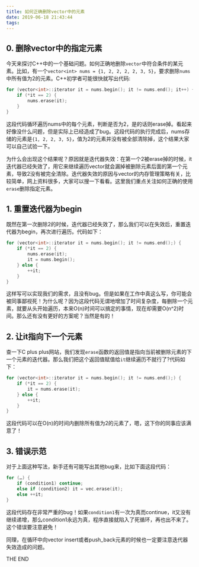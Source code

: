 ```yaml
---
title: 如何正确删除vector中的元素
date: 2019-06-18 21:43:44
tags:
---
```

## 0. 删除vector中的指定元素

今天来探讨C++中的一个基础问题。如何正确地删除`vector`中符合条件的某元素。比如，有一个`vector<int> nums = {1, 2, 2, 2, 2, 3, 5}`，要求删除`nums`中所有值为2的元素。C++初学者可能很快就写出代码:

```C++
for (vector<int>::iterator it = nums.begin(); it != nums.end(); it++) {
    if (*it == 2) {
        nums.erase(it);
    }
}
```
<!-- more -->

这段代码循环遍历nums中的每个元素，判断是否为2，是的话则erase掉。看起来好像没什么问题，但是实际上已经造成了bug。这段代码的执行完成后，nums存储的元素是`{1, 2, 2, 3, 5}`，值为2的元素并没有被全部清除掉，这个结果大家可以自己试验一下。

为什么会出现这个结果呢？原因就是迭代器失效：在第一个2被erase掉的时候，it迭代器已经失效了，用它来继续遍历vector就会漏掉被删除元素后面的第一个元素，导致2没有被完全清除。迭代器失效的原因与vector的内存管理策略有关，比较简单，网上资料很多，大家可以搜一下看看。这里我们重点关注如何正确的使用`erase`删除指定元素。

## 1. 重置迭代器为begin

既然在第一次删除2的时候，迭代器已经失效了，那么我们可以在失效后，重置迭代器为begin，再次进行遍历。代码如下：

```C++
for (vector<int>::iterator it = nums.begin(); it != nums.end();) {
    if (*it == 2) {
        nums.erase(it);
        it = nums.begin();
    } else {
        ++it;
    }
}
```

这样写可以实现我们的需求，且没有bug。但是如果在工作中真这么写，你可能会被同事鄙视死！为什么呢？因为这段代码无谓地增加了时间复杂度，每删除一个元素，就要从头开始遍历，本来O(n)时间可以搞定的事情，现在却需要O(n^2)时间。那么还有没有更好的方案呢？当然是有的！

## 2. 让it指向下一个元素

查一下C plus plus网站，我们发现`erase`函数的返回值是指向当前被删除元素的下一个元素的迭代器。那么我们把这个返回值赋值给`it`继续遍历不就行了?代码如下：

```C++
for (vector<int>::iterator it = nums.begin(); it != nums.end();) {
    if (*it == 2) {
        it = nums.erase(it);
    } else {
        ++it;
    }
}
```

这段代码可以在O(n)的时间内删除所有值为2的元素了，嗯，这下你的同事应该满意了！

## 3. 错误示范

对于上面这种写法，新手还有可能写出其他bug来，比如下面这段代码：

```C++
for (…) {
    if (condition1) continue;
    else if (condition2) it = vec.erase(it);
    else ++it;
}
```

这段代码存在非常严重的bug！如果`condition1`有一次为真而continue，it又没有继续递增，那么condition1永远为真，程序直接就陷入了死循环，再也出不来了。这个错误要注意避免！

同理，在循环中向vector insert或者push_back元素的时候也一定要注意迭代器失效造成的问题。

THE END